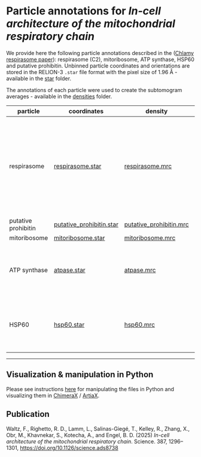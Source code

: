 # Particle annotations for *In-cell architecture of the mitochondrial respiratory chain*

We provide here the following particle annotations described in the ([Chlamy respirasome paper](https://doi.org/10.1126/science.ads8738)): respirasome (C2), mitoribosome, ATP synthase, HSP60 and putative prohibitin. Unbinned particle coordinates and orientations are stored in the RELION-3 `.star` file format with the pixel size of 1.96 Å - available in the [star](star) folder.

The annotations of each particle were used to create the subtomogram averages - available in the [densities](densities) folder.


| particle | coordinates | density | density_EMDB | resolution | representative_tomogram | comment |
| -------- | ----------- | ------- | ------------ | ---------- | ----------------------- | ------- |
| respirasome         | [respirasome.star](star/respirasome.star)					| [respirasome.mrc](densities/respirasome.mrc)				   	| [EMD-50210](https://www.ebi.ac.uk/emdb/EMD-50210) | 5.44 Å (here 7.84 Å)| tomo_0054 | This is the version of the map refined with C2 symmetry. We provide here a 2x downsampled map, for the full unbinned map please see the EMDB entry. |
| putative prohibitin         | [putative_prohibitin.star](star/putative_prohibitin.star)					| [putative_prohibitin.mrc](densities/putative_prohibitin.mrc)				   	| [EMD-50212](https://www.ebi.ac.uk/emdb/EMD-50212) | 28.5 Å | tomo_0054 ||
| mitoribosome         | [mitoribosome.star](star/mitoribosome.star)					| [mitoribosome.mrc](densities/mitoribosome.mrc)				   	| [EMD-50213](https://www.ebi.ac.uk/emdb/EMD-50213) | 21.8 Å | tomo_0054 ||
| ATP synthase         | [atpase.star](star/atpase.star)					| [atpase.mrc](densities/atpase.mrc)				   	| N/A | 15.68 Å | tomo_0054 | For visualization purposes, only tomo_0054 was processed. |
| HSP60         | [hsp60.star](star/hsp60.star)					| [hsp60.mrc](densities/hsp60.mrc)				   	| N/A | 15.68 Å | tomo_0054 | For visualization purposes, only tomo_0054 was processed. |

----
## Visualization & manipulation in Python

Please see instructions [here](../10.1101-2024.12.28.630444/README.md) for manipulating the files in Python and visualizing them in [ChimeraX](https://www.cgl.ucsf.edu/chimerax/) / [ArtiaX](https://github.com/FrangakisLab/ArtiaX).

## Publication

Waltz, F., Righetto, R. D., Lamm, L., Salinas-Giegé, T., Kelley, R., Zhang, X., Obr, M., Khavnekar, S., Kotecha, A., and Engel, B. D. (2025) _In-cell architecture of the mitochondrial respiratory chain_. Science. 387, 1296–1301, https://doi.org/10.1126/science.ads8738

